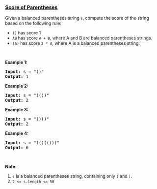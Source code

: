 ### [Score of Parentheses](https://leetcode.com/problems/score-of-parentheses)

<p>Given a balanced parentheses string <code>s</code>, compute the score of the string based on the following rule:</p>

<ul>
	<li><code>()</code> has score 1</li>
	<li><code>AB</code> has score <code>A + B</code>, where A and B are balanced parentheses strings.</li>
	<li><code>(A)</code> has score <code>2 * A</code>, where A is a balanced parentheses string.</li>
</ul>

<p>&nbsp;</p>

<p><strong>Example 1:</strong></p>

<pre>
<strong>Input:</strong> s = &quot;()&quot;
<strong>Output:</strong> 1
</pre>

<p><strong>Example 2:</strong></p>

<pre>
<strong>Input:</strong> s = &quot;(())&quot;
<strong>Output:</strong> 2
</pre>

<p><strong>Example 3:</strong></p>

<pre>
<strong>Input:</strong> s = &quot;()()&quot;
<strong>Output:</strong> 2
</pre>

<p><strong>Example 4:</strong></p>

<pre>
<strong>Input:</strong> s = &quot;(()(()))&quot;
<strong>Output:</strong> 6
</pre>

<p>&nbsp;</p>

<p><strong>Note:</strong></p>

<ol>
	<li><code>s</code> is a balanced parentheses string, containing only <code>(</code> and <code>)</code>.</li>
	<li><code>2 &lt;= s.length &lt;= 50</code></li>
</ol>
